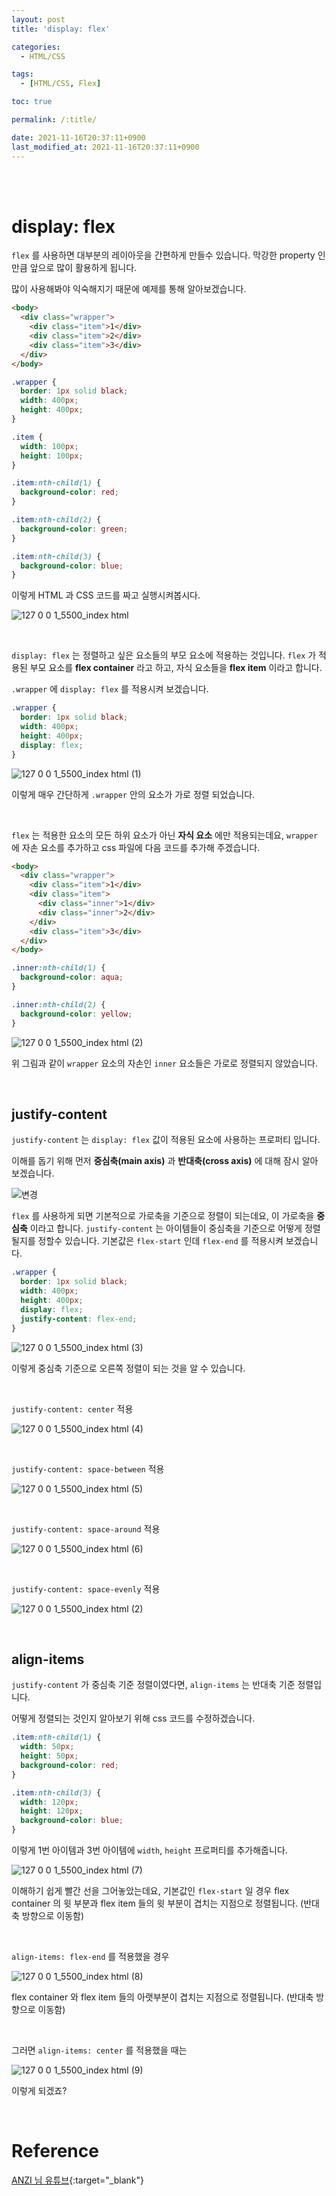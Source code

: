 ```yaml
---
layout: post
title: 'display: flex'

categories:
  - HTML/CSS

tags:
  - [HTML/CSS, Flex]

toc: true

permalink: /:title/

date: 2021-11-16T20:37:11+0900
last_modified_at: 2021-11-16T20:37:11+0900
---
```


<br>
<br>

# display: flex

`flex` 를 사용하면 대부분의 레이아웃을 간편하게 만들수 있습니다. 막강한 property 인 만큼 앞으로 많이 활용하게 됩니다.

많이 사용해봐야 익숙해지기 때문에 예제를 통해 알아보겠습니다.

```html
<body>
  <div class="wrapper">
    <div class="item">1</div>
    <div class="item">2</div>
    <div class="item">3</div>
  </div>
</body>
```

```css
.wrapper {
  border: 1px solid black;
  width: 400px;
  height: 400px;
}

.item {
  width: 100px;
  height: 100px;
}

.item:nth-child(1) {
  background-color: red;
}

.item:nth-child(2) {
  background-color: green;
}

.item:nth-child(3) {
  background-color: blue;
}
```

이렇게 HTML 과 CSS 코드를 짜고 실행시켜봅시다.

![127 0 0 1_5500_index html](https://user-images.githubusercontent.com/87692499/141979140-825c40ee-a29c-4308-a1bd-a9328a132cf7.png)

<br>

`display: flex` 는 정렬하고 싶은 요소들의 부모 요소에 적용하는 것입니다. `flex` 가 적용된 부모 요소를 **flex container** 라고 하고, 자식 요소들을 **flex item** 이라고 합니다.

`.wrapper` 에 `display: flex` 를 적용시켜 보겠습니다.

```css
.wrapper {
  border: 1px solid black;
  width: 400px;
  height: 400px;
  display: flex;
}
```

![127 0 0 1_5500_index html (1)](https://user-images.githubusercontent.com/87692499/141985293-a90751d8-e1b9-457e-a4f2-c4349e97bad7.png)

이렇게 매우 간단하게 `.wrapper` 안의 요소가 가로 정렬 되었습니다.

<br>

`flex` 는 적용한 요소의 모든 하위 요소가 아닌 **자식 요소** 에만 적용되는데요, `wrapper` 에 자손 요소를 추가하고 css 파일에 다음 코드를 추가해 주겠습니다.

```html
<body>
  <div class="wrapper">
    <div class="item">1</div>
    <div class="item">
      <div class="inner">1</div>
      <div class="inner">2</div>
    </div>
    <div class="item">3</div>
  </div>
</body>
```

```css
.inner:nth-child(1) {
  background-color: aqua;
}

.inner:nth-child(2) {
  background-color: yellow;
}
```

![127 0 0 1_5500_index html (2)](https://user-images.githubusercontent.com/87692499/141979842-d807907e-0512-4cd4-ae1c-122c0b484a1c.png)

위 그림과 같이 `wrapper` 요소의 자손인 `inner` 요소들은 가로로 정렬되지 않았습니다.

<br>

## justify-content

`justify-content` 는 `display: flex` 값이 적용된 요소에 사용하는 프로퍼티 입니다.

이해를 돕기 위해 먼저 **중심축(main axis)** 과 **반대축(cross axis)** 에 대해 잠시 알아 보겠습니다.

![변경](https://user-images.githubusercontent.com/87692499/141984437-ccd3543e-2c80-4aa2-87a0-65718c901aa9.png)

`flex` 를 사용하게 되면 기본적으로 가로축을 기준으로 정렬이 되는데요, 이 가로축을 **중심축** 이라고 합니다. `justify-content` 는 아이템들이 중심축을 기준으로 어떻게 정렬될지를 정할수 있습니다. 기본값은 `flex-start` 인데 `flex-end` 를 적용시켜 보겠습니다.

```css
.wrapper {
  border: 1px solid black;
  width: 400px;
  height: 400px;
  display: flex;
  justify-content: flex-end;
}
```

![127 0 0 1_5500_index html (3)](https://user-images.githubusercontent.com/87692499/141980372-ec672b0a-4767-40a0-9dc5-0a5938942fee.png)

이렇게 중심축 기준으로 오른쪽 정렬이 되는 것을 알 수 있습니다.

<br>

`justify-content: center` 적용

![127 0 0 1_5500_index html (4)](https://user-images.githubusercontent.com/87692499/141981170-5b75fdf3-edc2-4fa4-902c-19ef1879a3fe.png)

<br>

`justify-content: space-between` 적용

![127 0 0 1_5500_index html (5)](https://user-images.githubusercontent.com/87692499/141981213-fccb993d-1bd1-4f22-8a47-280fb952dc4e.png)

<br>

`justify-content: space-around` 적용

![127 0 0 1_5500_index html (6)](https://user-images.githubusercontent.com/87692499/141981321-fe650644-e3e1-4e87-8ab7-449585ed1bec.png)

<br>

`justify-content: space-evenly` 적용

![127 0 0 1_5500_index html (2)](https://user-images.githubusercontent.com/87692499/141998823-13dd2758-fc8c-4e92-8b33-8d47fd71bd87.png)

<br>

## align-items

`justify-content` 가 중심축 기준 정렬이였다면, `align-items` 는 반대축 기준 정렬입니다.

어떻게 정렬되는 것인지 알아보기 위해 css 코드를 수정하겠습니다.

```css
.item:nth-child(1) {
  width: 50px;
  height: 50px;
  background-color: red;
}

.item:nth-child(3) {
  width: 120px;
  height: 120px;
  background-color: blue;
}
```

이렇게 1번 아이템과 3번 아이템에 `width`, `height` 프로퍼티를 추가해줍니다.

![127 0 0 1_5500_index html (7)](https://user-images.githubusercontent.com/87692499/141982581-a449aa37-794a-4ba1-8bf1-b66dac7e7fcb.png)

이해하기 쉽게 빨간 선을 그어놓았는데요, 기본값인 `flex-start` 일 경우 flex container 의 윗 부분과 flex item 들의 윗 부분이 겹치는 지점으로 정렬됩니다. (반대축 방향으로 이동함)

<br>

`align-items: flex-end` 를 적용했을 경우

![127 0 0 1_5500_index html (8)](https://user-images.githubusercontent.com/87692499/141983440-8c095c69-55ee-4008-b8ae-c6280868eadf.png)

flex container 와 flex item 들의 아랫부분이 겹치는 지점으로 정렬됩니다. (반대축 방향으로 이동함)

<br>

그러면 `align-items: center` 를 적용했을 때는

![127 0 0 1_5500_index html (9)](https://user-images.githubusercontent.com/87692499/141983963-1117f53b-c2f4-4882-9a69-517769152ddc.png)

이렇게 되겠죠?

<br>

# Reference

[ANZI 님 유튜브](https://www.youtube.com/watch?v=2BHyrE-nR3Q){:target="\_blank"}
